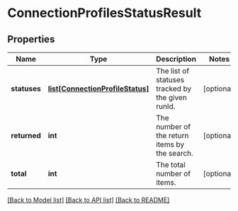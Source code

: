 # ConnectionProfilesStatusResult

## Properties
Name | Type | Description | Notes
------------ | ------------- | ------------- | -------------
**statuses** | [**list[ConnectionProfileStatus]**](ConnectionProfileStatus.md) | The list of statuses tracked by the given runId. | [optional] 
**returned** | **int** | The number of the return items by the search. | [optional] 
**total** | **int** | The total number of items. | [optional] 

[[Back to Model list]](../README.md#documentation-for-models) [[Back to API list]](../README.md#documentation-for-api-endpoints) [[Back to README]](../README.md)



